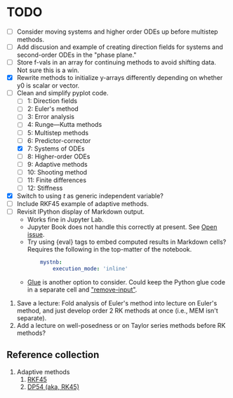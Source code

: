 # TODO

- [ ] Consider moving systems and higher order ODEs up before multistep methods.
- [ ] Add discusion and example of creating direction fields for systems and second-order ODEs in the "phase plane."
- [ ] Store f-vals in an array for continuing methods to avoid shifting data. Not sure this is a win.
- [x] Rewrite methods to initialize y-arrays differently depending on whether y0 is scalar or vector.
- [ ] Clean and simplify pyplot code.
	- [ ] 1: Direction fields
	- [ ] 2: Euler's method
	- [ ] 3: Error analysis
	- [ ] 4: Runge—Kutta methods
	- [ ] 5: Multistep methods
	- [ ] 6: Predictor-corrector
	- [x] 7: Systems of ODEs
	- [ ] 8: Higher-order ODEs
	- [ ] 9: Adaptive methods
	- [ ] 10: Shooting method
	- [ ] 11: Finite differences
	- [ ] 12: Stiffness
- [x] Switch to using $t$ as generic independent variable?
- [ ] Include RKF45 example of adaptive methods.
- [ ] Revisit IPython display of Markdown output.
	- Works fine in Jupyter Lab.
	- Jupyter Book does not handle this correctly at present. See [Open issue](https://github.com/executablebooks/jupyter-book/issues/1771).
	- Try using {eval} tags to embed computed results in Markdown cells? Requires the following in the top-matter of the notebook.
		``` yaml
			mystnb:
 	   			execution_mode: 'inline'
		```
	- [Glue](https://jupyterbook.org/en/stable/content/executable/output-insert.html) is another option to consider. Could keep the Python glue code in a separate cell and ["remove-input"](https://myst-nb.readthedocs.io/en/latest/render/hiding.html).
1. Save a lecture: Fold analysis of Euler's method into lecture on Euler's method, and just develop order 2 RK methods at once (i.e., MEM isn't separate).
1. Add a lecture on well-posedness or on Taylor series methods before RK methods?

## Reference collection

1. Adaptive methods
	1. [RKF45](https://ntrs.nasa.gov/api/citations/19690021375/downloads/19690021375.pdf)
	1. [DP54 (aka, RK45)](https://www.sciencedirect.com/science/article/pii/0771050X80900133)
